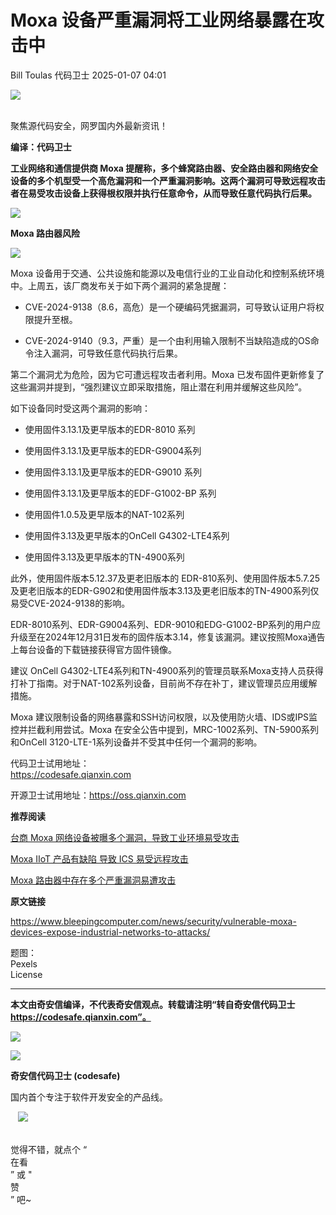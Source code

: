 #  Moxa 设备严重漏洞将工业网络暴露在攻击中   
Bill Toulas  代码卫士   2025-01-07 04:01  
  
![](https://mmbiz.qpic.cn/mmbiz_gif/Az5ZsrEic9ot90z9etZLlU7OTaPOdibteeibJMMmbwc29aJlDOmUicibIRoLdcuEQjtHQ2qjVtZBt0M5eVbYoQzlHiaw/640?wx_fmt=gif "")  
  
   
聚焦源代码安全，网罗国内外最新资讯！  
  
**编译：代码卫士**  
  
**工业网络和通信提供商 Moxa 提醒称，多个蜂窝路由器、安全路由器和网络安全设备的多个机型受一个高危漏洞和一个严重漏洞影响。这两个漏洞可导致远程攻击者在易受攻击设备上获得根权限并执行任意命令，从而导致任意代码执行后果。**  
  
![](https://mmbiz.qpic.cn/mmbiz_gif/oBANLWYScMRK3GwH5ZhTcSkMz3aVNdyqiaHX8stXkCqFrYWOcZLUeamk0NR6ibxZkzJ2Y1GMFbeh2t8zOwbanWFQ/640?wx_fmt=gif&from=appmsg "")  
  
  
  
**Moxa 路由器风险**  
  
  
![](https://mmbiz.qpic.cn/mmbiz_gif/oBANLWYScMRK3GwH5ZhTcSkMz3aVNdyqGmMibOQDHVH5oQ7rNtf6icK0RbuDJ62ibuFb39EAHDgLvTKBIFgbL1X4w/640?wx_fmt=gif&from=appmsg "")  
  
  
  
Moxa 设备用于交通、公共设施和能源以及电信行业的工业自动化和控制系统环境中。上周五，该厂商发布关于如下两个漏洞的紧急提醒：  
  
- CVE-2024-9138（8.6，高危）是一个硬编码凭据漏洞，可导致认证用户将权限提升至根。  
  
- CVE-2024-9140（9.3，严重）是一个由利用输入限制不当缺陷造成的OS命令注入漏洞，可导致任意代码执行后果。  
  
  
  
第二个漏洞尤为危险，因为它可遭远程攻击者利用。Moxa 已发布固件更新修复了这些漏洞并提到，“强烈建议立即采取措施，阻止潜在利用并缓解这些风险”。  
  
如下设备同时受这两个漏洞的影响：  
  
- 使用固件3.13.1及更早版本的EDR-8010 系列  
  
- 使用固件3.13.1及更早版本的EDR-G9004系列  
  
- 使用固件3.13.1及更早版本的EDR-G9010 系列  
  
- 使用固件3.13.1及更早版本的EDF-G1002-BP 系列  
  
- 使用固件1.0.5及更早版本的NAT-102系列  
  
- 使用固件3.13及更早版本的OnCell G4302-LTE4系列  
  
- 使用固件3.13及更早版本的TN-4900系列  
  
  
  
此外，使用固件版本5.12.37及更老旧版本的 EDR-810系列、使用固件版本5.7.25及更老旧版本的EDR-G902和使用固件版本3.13及更老旧版本的TN-4900系列仅易受CVE-2024-9138的影响。  
  
EDR-8010系列、EDR-G9004系列、EDR-9010和EDG-G1002-BP系列的用户应升级至在2024年12月31日发布的固件版本3.14，修复该漏洞。建议按照Moxa通告上每台设备的下载链接获得官方固件镜像。  
  
建议 OnCell G4302-LTE4系列和TN-4900系列的管理员联系Moxa支持人员获得打补丁指南。对于NAT-102系列设备，目前尚不存在补丁，建议管理员应用缓解措施。  
  
Moxa 建议限制设备的网络暴露和SSH访问权限，以及使用防火墙、IDS或IPS监控并拦截利用尝试。Moxa 在安全公告中提到，MRC-1002系列、TN-5900系列和OnCell 3120-LTE-1系列设备并不受其中任何一个漏洞的影响。  
  
  
  
代码卫士试用地址：  
https://codesafe.qianxin.com  
  
开源卫士试用地址：https://oss.qianxin.com  
  
  
  
  
  
  
  
  
  
  
  
  
  
**推荐阅读**  
  
[台商 Moxa 网络设备被曝多个漏洞，导致工业环境易受攻击](https://mp.weixin.qq.com/s?__biz=MzI2NTg4OTc5Nw==&mid=2247492357&idx=2&sn=0d537358b33dda855b617e0308f53c5c&scene=21#wechat_redirect)  
  
  
[Moxa IIoT 产品有缺陷 导致 ICS 易受远程攻击](https://mp.weixin.qq.com/s?__biz=MzI2NTg4OTc5Nw==&mid=2247489104&idx=4&sn=763f93957651f81be1c109d3a13ec6d0&scene=21#wechat_redirect)  
  
  
[Moxa 路由器中存在多个严重漏洞易遭攻击](https://mp.weixin.qq.com/s?__biz=MzI2NTg4OTc5Nw==&mid=2247486898&idx=1&sn=841b60f17f7d5bea481367d80908835e&scene=21#wechat_redirect)  
  
  
  
  
  
**原文链接**  
  
  
https://www.bleepingcomputer.com/news/security/vulnerable-moxa-devices-expose-industrial-networks-to-attacks/  
  
  
题图：  
Pexels   
License  
  
****  
**本文由奇安信编译，不代表奇安信观点。转载请注明“转自奇安信代码卫士 https://codesafe.qianxin.com”。**  
  
  
  
  
![](https://mmbiz.qpic.cn/mmbiz_jpg/oBANLWYScMSf7nNLWrJL6dkJp7RB8Kl4zxU9ibnQjuvo4VoZ5ic9Q91K3WshWzqEybcroVEOQpgYfx1uYgwJhlFQ/640?wx_fmt=jpeg "")  
  
![](https://mmbiz.qpic.cn/mmbiz_jpg/oBANLWYScMSN5sfviaCuvYQccJZlrr64sRlvcbdWjDic9mPQ8mBBFDCKP6VibiaNE1kDVuoIOiaIVRoTjSsSftGC8gw/640?wx_fmt=jpeg "")  
  
**奇安信代码卫士 (codesafe)**  
  
国内首个专注于软件开发安全的产品线。  
  
   ![](https://mmbiz.qpic.cn/mmbiz_gif/oBANLWYScMQ5iciaeKS21icDIWSVd0M9zEhicFK0rbCJOrgpc09iaH6nvqvsIdckDfxH2K4tu9CvPJgSf7XhGHJwVyQ/640?wx_fmt=gif "")  
  
   
觉得不错，就点个 “  
在看  
” 或 "  
赞  
” 吧~  
  
